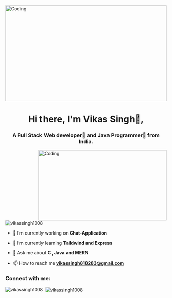 
<img  alt="Coding" height="300px" width="100%" src="https://c0.wallpaperflare.com/preview/1004/350/396/abstract-php-c-analytics.jpg">
<h1 align="center">Hi there, I'm Vikas Singh👦,</h1>
<h3 align="center">A Full Stack Web developer🎯 and Java Programmer🎨 from India.</h3>
<img align="right" alt="Coding" width="400" height="220" src="https://cdn.dribbble.com/users/1162077/screenshots/3848914/programmer.gif">
<p align="left"> <img src="https://komarev.com/ghpvc/?username=vikassingh1008&label=Profile%20views&color=0e75b6&style=flat" alt="vikassingh1008" /> </p>

- 🔭 I’m currently working on **Chat-Application**

- 🌱 I’m currently learning **Taildwind and Express**

- 💬 Ask me about **C , Java and MERN**

- 📫 How to reach me **vikassingh818283@gmail.com**

<h3 align="left">Connect with me:</h3>
<p align="left">
</p>

<p><img align="left" src="https://github-readme-stats.vercel.app/api/top-langs?username=vikassingh1008&show_icons=true&locale=en&layout=compact" alt="vikassingh1008" /></p>

<p>&nbsp;<img align="center" src="https://github-readme-stats.vercel.app/api?username=vikassingh1008&show_icons=true&locale=en" alt="vikassingh1008" /></p>


